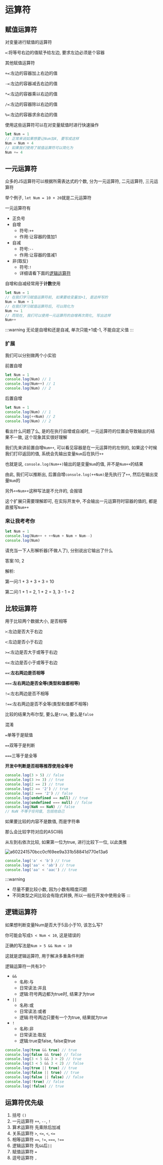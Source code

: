 # 运算符

## 赋值运算符

对变量进行赋值的运算符

`=`:将等号右边的值赋予给左边, 要求左边必须是个容器

其他赋值运算符

`+=`:左边的容器加上右边的值

`-=`:左边的容器减去右边的值

`*=`:左边的容器乘以右边的值

`/=`:左边的容器除以右边的值

`%=`:左边的容器求余右边的值

使用这些运算符可以在对变量赋值时进行快速操作

```js
let Num = 1
// 正常来说如果想要让Num加4, 要写成这样
Num = Num + 4
// 如果我们使用了赋值运算符可以简化为
Num += 4
```

## 一元运算符

众多的JS运算符可以根据所需表达式的个数, 分为一元运算符, 二元运算符, 三元运算符

举个例子, `let Num = 10 + 20`就是二元运算符

一元运算符有

* 正负号
* 自增
  * 符号:`++`
  * 作用:让容器的值加1
* 自减
  * 符号:`--`
  * 作用:让容器的值减1
* 非(取反)
  * 符号:`!`
  * 详细请看下面的[逻辑运算符](#逻辑运算符)


自增和自减经常用于**计数**使用

```js
let Num = 1
// 在我们学习赋值运算符前, 如果要给变量加+1, 是这样写的
Num = Num + 1
// 在我们学习赋值运算符后, 可以简化为
Num += 1
// 而现在, 我们可以使用一元运算符的自增再次简化, 写出这样
Num++
```

:::warning
无论是自增和还是自减, 单次只能+1或-1, 不能自定义值
:::

### 扩展

我们可以分别做两个小实验

前置自增

```js
let Num = 1
console.log(Num) // 1
console.log(Num++) // 1
console.log(Num) // 2
```

后置自增

```js
let Num = 1
console.log(Num) // 1
console.log(++Num) // 2
console.log(Num) // 2
```

看出什么问题了么, 是的在执行自增或自减时, 一元运算符的位置会导致输出的结果不一致, 这个现象其实很好理解

我们先来讲前置自增`Num++`, 可以看见容器是在一元运算符的左侧的, 如果这个时候我们打印返回的值, 系统会先输出变量`Num`后在执行`++`

也就是说, `console.log(Num++)`输出的是变量`Num`的值, 并不是`Num++`的结果

由此, 我们可以推断出, 后置自增`console.log(++Num)`是先执行了`++`, 然后在输出变量`Num`的

另外`++Num++`这种写法是不允许的, 会报错

这个扩展只需要理解即可, 在实际开发中, 不会输出一元运算符时容器的值的, 都是直接写`Num++`

### 来让我考考你

```js
let Num = 1
console.log(Num++ + ++Num + Num + Num--)
console.log(Num)
```

请充当一下人形解析器(不做人了), 分别说出它输出了什么

答案:10, 2

解析:

第一问:1 + 3 + 3 + 3 = 10

第二问:1 + 1 = 2, 1 + 2 = 3, 3 - 1 = 2

## 比较运算符

用于比较两个数据大小, 是否相等

`>`:左边是否大于右边

`<`:左边是否小于右边

`>=`:左边是否大于或等于右边

`<=`:左边是否小于或等于右边

`==`:**左右两边是否相等**

`===`:**左右两边是否全等(类型和值都相等)**

`!=`:左右两边是否不相等

`!==`:左右两边是否不全等(类型和值都不相等)

比较的结果为布尔型, 要么是`true`, 要么是`false`

混淆

`=`单等于是赋值

`==`双等于是判断

`===`三等于是全等

**开发中判断是否相等推荐使用全等号**

```js
console.log(3 > 5) // false
console.log(3 >= 3) // true
console.log(2 == 2) // true
console.log(2 == '2') // true
console.log(2 === '2') // false
console.log(undefined == null) // true
console.log(undefined === null) // false
console.log(NaN == NaN) // false
// NaN 不等于任何值, 包括他自己
```

如果要比较的内容不是数值, 而是字符串

那么会比较字符对应的ASCII码

从左到右依次比较, 如果第一位为true, 进行比较下一位, 以此类推

![a602241570bcc0cf69ee9a331b58841d770e13a6](Assets/a602241570bcc0cf69ee9a331b58841d770e13a6.png)

```js
console.log('a' < 'b') // true
console.log('aa' < 'ab') // true
console.log('aa' < 'aac') // true
```

:::warning
* 尽量不要比较小数, 因为小数有精度问题
* 不同类型之间比较会有隐式转换, 所以一般在开发中使用全等
:::

## 逻辑运算符

如果想判断变量Num是否大于5且小于10, 该怎么写?

你可能会写成`5 < Num < 10`, 这是错误的

正确的写法是`Num > 5 && Num < 10`

这就是逻辑运算符, 用于解决多重条件判断

逻辑运算符一共有3个

* `&&`
  * 名称:与
  * 日常读法:并且
  * 逻辑:符号两边都为true时, 结果才为true
* `||`
  * 名称:或
  * 日常读法:或者
  * 逻辑:符号两边只要有一个为true, 结果就为true
* `!`
  * 名称:非
  * 日常读法:取反
  * 逻辑:true变false, false变true

```js
console.log(true && true) // true
console.log(false && true) // false
console.log(3 < 5 && 3 > 2) // true
console.log(3 < 5 && 3 < 2) // false
console.log(true || true) // true
console.log(false || true) // true
console.log(false || false) // false
console.log(!true) // false
console.log(!false) // true
```

## 运算符优先级

1. 括号 `()`
2. 一元运算符 `++`, `--`, `!`
3. 算术运算符 先乘除后加减
4. 关系运算符 `>`, `<=`, `<`, `<=`
5. 相等运算符 `==`, `!=`, `===`, `!==`
6. 逻辑运算符 先`&&`后`||`
7. 赋值运算符 `=`
8. 逗号运算符 `, `

